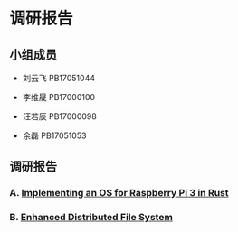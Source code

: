 # 调研报告

## 小组成员

- 刘云飞 PB17051044

- 李维晟 PB17000100

- 汪若辰 PB17000098

- 余磊 PB17051053


## 调研报告

### A. [Implementing an OS for Raspberry Pi 3 in Rust](research_for_Rust.md)

### B. [Enhanced Distributed File System](research_for_DFS.md)

